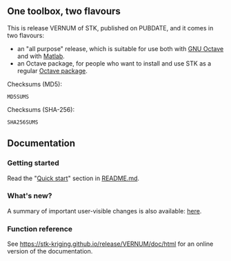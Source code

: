 ## One toolbox, two flavours

This is release VERNUM of STK, published on PUBDATE, and it comes in two flavours:

 * an "all purpose" release, which is suitable for use both with [GNU Octave](http://www.gnu.org/software/octave/) and with [Matlab](https://www.mathworks.com/products/matlab/).
 * an Octave package, for people who want to install and use STK as a regular [Octave package](http://www.gnu.org/software/octave/doc/interpreter/Packages.html#Packages).

Checksums (MD5):
```
MD5SUMS
```

Checksums (SHA-256):
```
SHA256SUMS
```

## Documentation

### Getting started

Read the "[Quick start](https://stk-kriging.github.io/release/VERNUM#quick-start)" section in [README.md](https://stk-kriging.github.io/release/VERNUM).

### What's new?

A summary of important user-visible changes is also available: [here](https://stk-kriging.github.io/release/VERNUM/NEWS).

### Function reference

See <https://stk-kriging.github.io/release/VERNUM/doc/html> for an online version of the documentation.
